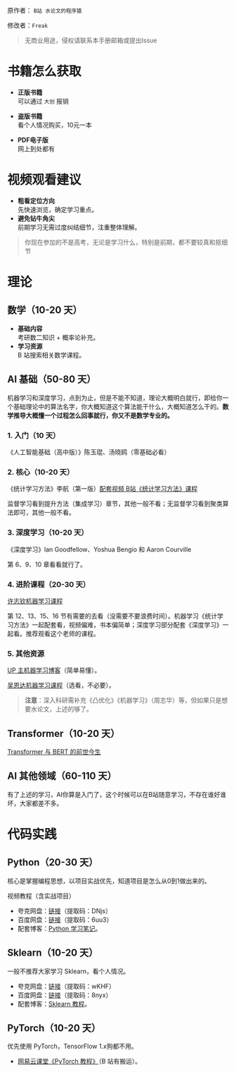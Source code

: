 原作者： `B站 水论文的程序猿` 

修改者：`Freak`

> 无商业用途，侵权请联系本手册邮箱或提出Issue

# 书籍怎么获取

- **正版书籍**\
可以通过 `大创` 报销

- **盗版书籍**\
看个人情况购买，10元一本

- **PDF电子版**\
网上到处都有  

# 视频观看建议
- **粗看定位方向**\
先快速浏览，确定学习重点。  
- **避免钻牛角尖**\
前期学习无需过度纠结细节，注重整体理解。  
> 你现在参加的不是高考，无论是学习什么，特别是前期，都不要较真和抠细节

# 理论

## 数学（10-20 天）

- **基础内容**\
考研数二知识 + 概率论补充。  
- **学习资源**\
B 站搜索相关数学课程。  

## AI 基础（50-80 天）
机器学习和深度学习，点到为止，但是不能不知道，理论大概明白就行，即给你一个基础理论中的算法名字，你大概知道这个算法能干什么，大概知道怎么干的。**数学推导大概懂一个过程怎么回事就行，你又不是数学专业的。**

### 1. 入门（10 天）
《人工智能基础（高中版）》陈玉琨、汤晓鸥（零基础必看）

### 2. 核心（10-20 天）
《统计学习方法》李航（第一版）[配套视频 B站《统计学习方法》课程](https://www.bilibili.com/video/BV1W7411N7Ag)

监督学习看到提升方法（集成学习）章节，其他一般不看；无监督学习看到聚类算法即可，其他一般不看。


### 3. 深度学习（10-20 天）
《深度学习》lan Goodfellow、Yoshua Bengio 和 Aaron Courville

第 6、9、10 章看看就行了。

### 4. 进阶课程（20-30 天）
[许志钦机器学习课程](https://space.bilibili.com/95975441/)

第 12、13、15、16 节有需要的去看（没需要不要浪费时间）。机器学习《统计学习方法》一起配套看，视频偏难，书本偏简单；深度学习部分配套《深度学习》一起看。推荐观看这个老师的课程。

### 5. 其他资源
[UP 主机器学习博客](https://www.cnblogs.com/nickchen121/p/11686958.html)（简单易懂）。  

[吴恩达机器学习课程](https://www.bilibili.com/video/BV164411b7dx)（选看，不必要）。  

> **注意**：深入科研需补充《凸优化》《机器学习》（周志华）等，但如果只是想要水论文，上述的够了。  

## Transformer（10-20 天） 
[Transformer 与 BERT 的前世今生](https://space.bilibili.com/383551518/channel/series)

## AI 其他领域（60-110 天）
有了上述的学习，AI你算是入门了，这个时候可以在B站随意学习，不存在谁好谁坏，大家都差不多。

# 代码实践

## Python（20-30 天）
核心是掌握编程思想，以项目实战优先，知道项目是怎么从0到1做出来的。

视频教程（含实战项目）
- 夸克网盘：[链接](https://pan.quark.cn/s/d94297c20a2a)（提取码：DNjs）  
- 百度网盘：[链接](https://pan.baidu.com/s/1eGZyp80YNYExFucR_Vmpyw?pwd=6uu3)（提取码：6uu3）  
- 配套博客：[Python 学习笔记](https://www.cnblogs.com/nickchen121/p/10718112.html)。  

## Sklearn（10-20 天）
一般不推荐大家学习 Sklearn，看个人情况。
- 夸克网盘：[链接](https://pan.quark.cn/s/2e4b53b45ea4)（提取码：wKHF）  
- 百度网盘：[链接](https://pan.baidu.com/s/1qJ-y8ritw80kykOpIUa3mw?pwd=8nyx)（提取码：8nyx）  
- 配套博客：[Sklearn 教程](https://www.cnblogs.com/nickchen121/p/11686958.html)。  

## PyTorch（10-20 天）
优先使用 PyTorch，TensorFlow 1.x狗都不用。  

- [网易云课堂《PyTorch 教程》](https://study.163.com/course/introduction/1208894818.htm)（B 站有搬运）。  

